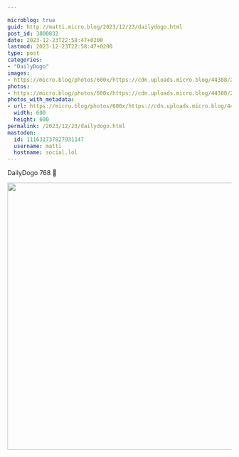 ```yaml
---

microblog: true
guid: http://matti.micro.blog/2023/12/23/dailydogo.html
post_id: 3800832
date: 2023-12-23T22:58:47+0200
lastmod: 2023-12-23T22:58:47+0200
type: post
categories:
- "DailyDogo"
images:
- https://micro.blog/photos/600x/https://cdn.uploads.micro.blog/44388/2023/90eeeb6531964331b33b3afc5847b378.jpg
photos:
- https://micro.blog/photos/600x/https://cdn.uploads.micro.blog/44388/2023/90eeeb6531964331b33b3afc5847b378.jpg
photos_with_metadata:
- url: https://micro.blog/photos/600x/https://cdn.uploads.micro.blog/44388/2023/90eeeb6531964331b33b3afc5847b378.jpg
  width: 600
  height: 600
permalink: /2023/12/23/dailydogo.html
mastodon:
  id: 111631737827931147
  username: matti
  hostname: social.lol
---
```

DailyDogo 768 🐶

<img src="/media/uploads/2023/90eeeb6531964331b33b3afc5847b378.jpg" width="600" height="600" alt="" />
